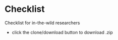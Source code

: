 # Checklist
Checklist for in-the-wild researchers
* click the clone/download button to download .zip

